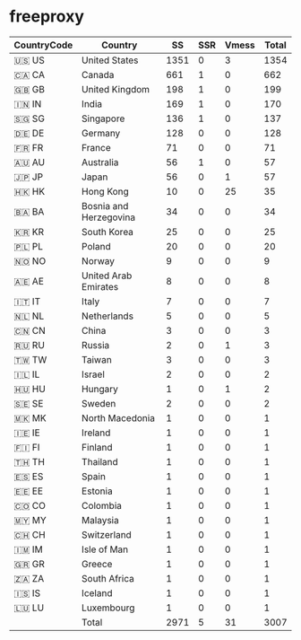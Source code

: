 # freeproxy

|CountryCode|Country|SS|SSR|Vmess|Total|
|  ----  | ----  |  ----  | ----  |  ----  | ----  |
|🇺🇸 US|United States|1351|0|3|1354|
|🇨🇦 CA|Canada|661|1|0|662|
|🇬🇧 GB|United Kingdom|198|1|0|199|
|🇮🇳 IN|India|169|1|0|170|
|🇸🇬 SG|Singapore|136|1|0|137|
|🇩🇪 DE|Germany|128|0|0|128|
|🇫🇷 FR|France|71|0|0|71|
|🇦🇺 AU|Australia|56|1|0|57|
|🇯🇵 JP|Japan|56|0|1|57|
|🇭🇰 HK|Hong Kong|10|0|25|35|
|🇧🇦 BA|Bosnia and Herzegovina|34|0|0|34|
|🇰🇷 KR|South Korea|25|0|0|25|
|🇵🇱 PL|Poland|20|0|0|20|
|🇳🇴 NO|Norway|9|0|0|9|
|🇦🇪 AE|United Arab Emirates|8|0|0|8|
|🇮🇹 IT|Italy|7|0|0|7|
|🇳🇱 NL|Netherlands|5|0|0|5|
|🇨🇳 CN|China|3|0|0|3|
|🇷🇺 RU|Russia|2|0|1|3|
|🇹🇼 TW|Taiwan|3|0|0|3|
|🇮🇱 IL|Israel|2|0|0|2|
|🇭🇺 HU|Hungary|1|0|1|2|
|🇸🇪 SE|Sweden|2|0|0|2|
|🇲🇰 MK|North Macedonia|1|0|0|1|
|🇮🇪 IE|Ireland|1|0|0|1|
|🇫🇮 FI|Finland|1|0|0|1|
|🇹🇭 TH|Thailand|1|0|0|1|
|🇪🇸 ES|Spain|1|0|0|1|
|🇪🇪 EE|Estonia|1|0|0|1|
|🇨🇴 CO|Colombia|1|0|0|1|
|🇲🇾 MY|Malaysia|1|0|0|1|
|🇨🇭 CH|Switzerland|1|0|0|1|
|🇮🇲 IM|Isle of Man|1|0|0|1|
|🇬🇷 GR|Greece|1|0|0|1|
|🇿🇦 ZA|South Africa|1|0|0|1|
|🇮🇸 IS|Iceland|1|0|0|1|
|🇱🇺 LU|Luxembourg|1|0|0|1|
||Total|2971|5|31|3007|
